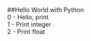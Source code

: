 ##Hello World with Python <br />
0 - Hello, print <br />
1 - Print integer <br />
2 - Print float <br />
